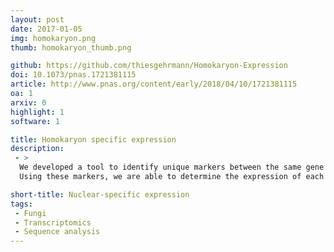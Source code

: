 ```yaml
---
layout: post
date: 2017-01-05
img: homokaryon.png
thumb: homokaryon_thumb.png

github: https://github.com/thiesgehrmann/Homokaryon-Expression
doi: 10.1073/pnas.1721381115
article: http://www.pnas.org/content/early/2018/04/10/1721381115
oa: 1
arxiv: 0
highlight: 1
software: 1

title: Homokaryon specific expression
description:
 - >
  We developed a tool to identify unique markers between the same gene in two homokaryons.
  Using these markers, we are able to determine the expression of each nuclear type in a heterokaryon.

short-title: Nuclear-specific expression
tags:
 - Fungi
 - Transcriptomics
 - Sequence analysis
---
```

